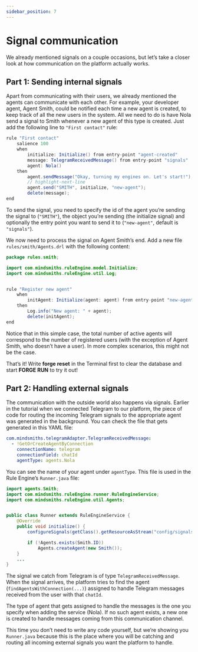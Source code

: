 ```yaml
---
sidebar_position: 7
---
```


# Signal communication

We already mentioned signals on a couple occasions, but let’s take a closer look at how communication on the platform actually works.

## Part 1: Sending internal signals

Apart from communicating with their users, we already mentioned the agents can communicate with each other.
For example, your developer agent, Agent Smith, could be notified each time a new agent is created, to keep track of all the new users in the system.
All we need to do is have Nola send a signal to Smith whenever a new agent of this type is created. Just add the following line to ```"First contact"``` rule:

```java title="rules/nola/Conversation.drl"
rule "First contact"
    salience 100
    when
        initialize: Initialize() from entry-point "agent-created"
        message: TelegramReceivedMessage() from entry-point "signals"
        agent: Nola()
    then
        agent.sendMessage("Okay, turning my engines on. Let's start!");
        // highlight-next-line
        agent.send("SMITH", initialize, "new-agent");
        delete(message);
end
```

To send the signal, you need to specify the id of the agent you’re sending the signal to (```"SMITH"```), the object you’re sending (the initialize signal) and optionally the entry point you want to send it to (```"new-agent"```, default is ```"signals"```).


We now need to process the signal on Agent Smith’s end. Add a new file ```rules/smith/Agents.drl``` with the following content:

```java title="rules/smith/Agents.drl"
package rules.smith;

import com.mindsmiths.ruleEngine.model.Initialize;
import com.mindsmiths.ruleEngine.util.Log;


rule "Register new agent"
    when
        initAgent: Initialize(agent: agent) from entry-point "new-agent"
    then
        Log.info("New agent: " + agent);
        delete(initAgent);
end
```

Notice that in this simple case, the total number of active agents will correspond to the number of registered users (with the exception of Agent Smith, who doesn’t have a user). In more complex scenarios, this might not be the case.


That’s it! Write **forge reset** in the Terminal first to clear the database and start **FORGE RUN** to try it out!

## Part 2: Handling external signals

The communication with the outside world also happens via signals. Earlier in the tutorial when we connected Telegram to our platform, the piece of code for routing the incoming Telegram signals to the appropriate agent was generated in the background.
You can check the file that gets generated in this YAML file:

```yaml title="services/rule_engine/resources/config/signals.yam"
com.mindsmiths.telegramAdapter.TelegramReceivedMessage:
  - !GetOrCreateAgentByConnection
    connectionName: telegram
    connectionField: chatId
    agentType: agents.Nola
```

You can see the name of your agent under ```agentType```. This file is used in the Rule Engine’s ```Runner.java``` file:

```java title="models/Runner.java"
import agents.Smith;
import com.mindsmiths.ruleEngine.runner.RuleEngineService;
import com.mindsmiths.ruleEngine.util.Agents;


public class Runner extends RuleEngineService {
    @Override
    public void initialize() {
        configureSignals(getClass().getResourceAsStream("config/signals.yaml"));

        if (!Agents.exists(Smith.ID))
            Agents.createAgent(new Smith());
    }
    ...
}
```
The signal we catch from Telegram is of type ```TelegramReceivedMessage```. When the signal arrives, the platform tries to find the agent (```findAgentsWithConnection(...)```) assigned to handle Telegram messages received from the user with that ```chatId```.


The type of agent that gets assigned to handle the messages is the one you specify when adding the service (Nola).
If no such agent exists, a new one is created to handle messages coming from this communication channel.


This time you don’t need to write any code yourself, but we’re showing you ```Runner.java``` because this is the place where you will be catching and routing all incoming external signals you want the platform to handle.

